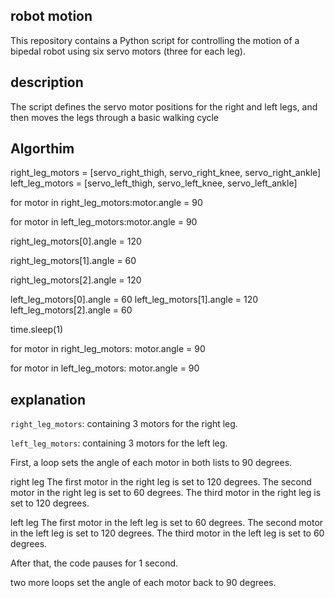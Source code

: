 ## robot motion 
This repository contains a Python script for controlling the motion of a bipedal robot using six servo motors (three for each leg).

## description
The script defines the servo motor positions for the right and left legs, and then moves the legs through a basic walking cycle

## Algorthim
right_leg_motors = [servo_right_thigh, servo_right_knee, servo_right_ankle]
left_leg_motors = [servo_left_thigh, servo_left_knee, servo_left_ankle]


for motor in right_leg_motors:motor.angle = 90

for motor in left_leg_motors:motor.angle = 90

right_leg_motors[0].angle = 120

right_leg_motors[1].angle = 60

right_leg_motors[2].angle = 120


left_leg_motors[0].angle = 60
left_leg_motors[1].angle = 120
left_leg_motors[2].angle = 60

time.sleep(1)

for motor in right_leg_motors: motor.angle = 90

for motor in left_leg_motors: motor.angle = 90

## explanation
`right_leg_motors`: containing 3 motors for the right leg.

 `left_leg_motors`: containing 3 motors for the left leg.
 
 First, a loop sets the angle of each motor in both lists to 90 degrees.

 right leg
The first motor in the right leg is set to 120 degrees.
The second motor in the right leg is set to 60 degrees.
The third motor in the right leg is set to 120 degrees.

left leg 
The first motor in the left leg is set to 60 degrees.
The second motor in the left leg is set to 120 degrees.
The third motor in the left leg is set to 60 degrees.

After that, the code pauses for 1 second.

two more loops set the angle of each motor back to 90 degrees.
